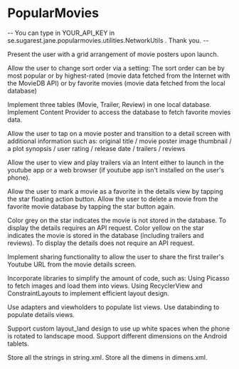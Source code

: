 # PopularMovies
-- You can type in YOUR_API_KEY in se.sugarest.jane.popularmovies.utilities.NetworkUtils . Thank you. --

Present the user with a grid arrangement of movie posters upon launch. 

Allow the user to change sort order via a setting:
The sort order can be by most popular or by highest-rated (movie data fetched from the Internet with the MovieDB API) or by favorite movies (movie data fetched from the local database)

Implement three tables (Movie, Trailer, Review) in one local database. Implement Content Provider to access the database to fetch favorite movies data. 

Allow the user to tap on a movie poster and transition to a detail screen with additional information such as:
original title / movie poster image thumbnail / a plot synopsis / user rating / release date / trailers / reviews

Allow the user to view and play trailers via an Intent either to launch in the youtube app or a web browser (if youtube app isn't installed on the user's phone).

Allow the user to mark a movie as a favorite in the details view by tapping the star floating action button. Allow the user to delete a movie from the favorite movie database by tapping the star button again. 

Color grey on the star indicates the movie is not stored in the database. To display the details requires an API request. Color yellow on the star indicates the movie is stored in the database (including trailers and reviews). To display the details does not require an API request.

Implement sharing functionality to allow the user to share the first trailer's Youtube URL from the movie details screen. 

Incorporate libraries to simplify the amount of code, such as:
Using Picasso to fetch images and load them into views. 
Using RecyclerView and ConstraintLayouts to implement efficient layout design. 

Use adapters and viewholders to populate list views. Use databinding to populate details views. 

Support custom layout_land design to use up white spaces when the phone is rotated to landscape mood. Support different dimensions on the Android tablets. 

Store all the strings in string.xml. Store all the dimens in dimens.xml. 

